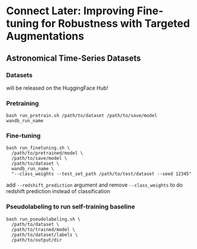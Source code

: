 # Connect Later: Improving Fine-tuning for Robustness with Targeted Augmentations

## Astronomical Time-Series Datasets
### Datasets
will be released on the HuggingFace Hub!
### Pretraining
```
bash run_pretrain.sh /path/to/dataset /path/to/save/model wandb_run_name
```
### Fine-tuning
```
bash run_finetuning.sh \
  /path/to/pretrained/model \
  /path/to/save/model \
  /path/to/dataset \
  wandb_run_name \
  "--class_weights --test_set_path /path/to/test/dataset --seed 12345"
```
add `--redshift_prediction` argument and remove `--class_weights` to do redshift prediction instead of classification
### Pseudolabeling to run self-training baseline
```
bash run_pseudolabeling.sh \
  /path/to/dataset \
  /path/to/trained/model \
  /path/to/dataset/labels \
  /path/to/output/dir
```
